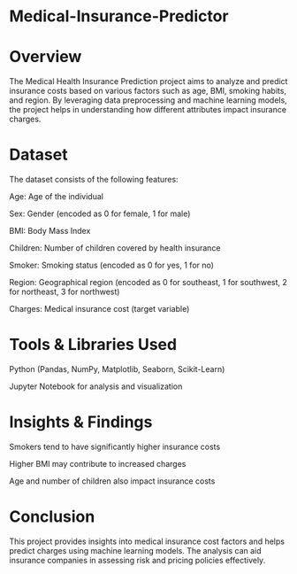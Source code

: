 # Medical-Insurance-Predictor
 
 # Overview

The Medical Health Insurance Prediction project aims to analyze and predict insurance costs based on various factors such as age, BMI, smoking habits, and region. By leveraging data preprocessing and machine learning models, the project helps in understanding how different attributes impact insurance charges.

# Dataset

The dataset consists of the following features:

Age: Age of the individual

Sex: Gender (encoded as 0 for female, 1 for male)

BMI: Body Mass Index

Children: Number of children covered by health insurance

Smoker: Smoking status (encoded as 0 for yes, 1 for no)

Region: Geographical region (encoded as 0 for southeast, 1 for southwest, 2 for northeast, 3 for northwest)

Charges: Medical insurance cost (target variable)

# Tools & Libraries Used

Python (Pandas, NumPy, Matplotlib, Seaborn, Scikit-Learn)

Jupyter Notebook for analysis and visualization

# Insights & Findings

Smokers tend to have significantly higher insurance costs

Higher BMI may contribute to increased charges

Age and number of children also impact insurance costs

# Conclusion

This project provides insights into medical insurance cost factors and helps predict charges using machine learning models. The analysis can aid insurance companies in assessing risk and pricing policies effectively.
